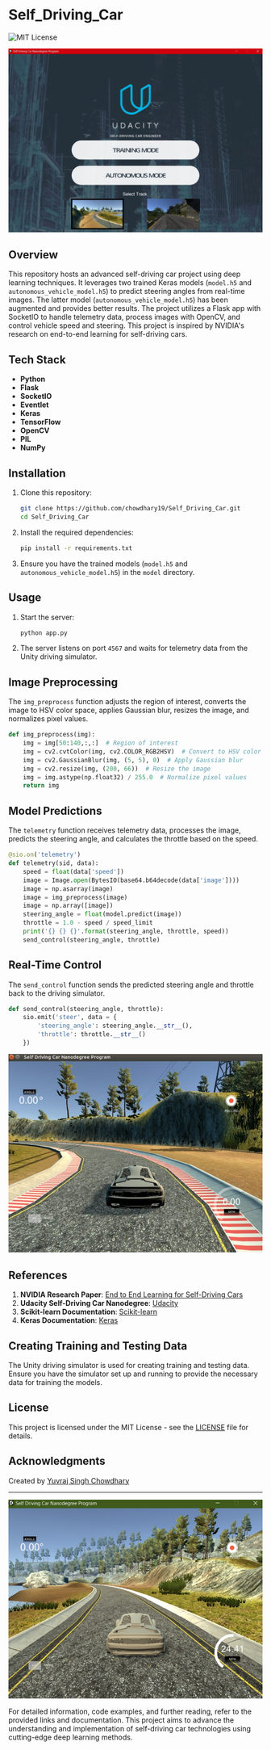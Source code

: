 
# Self_Driving_Car

![MIT License](https://img.shields.io/badge/License-MIT-blue.svg)

![Self Driving Car](public/1.jpeg)

## Overview

This repository hosts an advanced self-driving car project using deep learning techniques. It leverages two trained Keras models (`model.h5` and `autonomous_vehicle_model.h5`) to predict steering angles from real-time images. The latter model (`autonomous_vehicle_model.h5`) has been augmented and provides better results. The project utilizes a Flask app with SocketIO to handle telemetry data, process images with OpenCV, and control vehicle speed and steering. This project is inspired by NVIDIA's research on end-to-end learning for self-driving cars.

## Tech Stack

- **Python**
- **Flask**
- **SocketIO**
- **Eventlet**
- **Keras**
- **TensorFlow**
- **OpenCV**
- **PIL**
- **NumPy**

## Installation

1. Clone this repository:
   ```bash
   git clone https://github.com/chowdhary19/Self_Driving_Car.git
   cd Self_Driving_Car
   ```

2. Install the required dependencies:
   ```bash
   pip install -r requirements.txt
   ```

3. Ensure you have the trained models (`model.h5` and `autonomous_vehicle_model.h5`) in the `model` directory.

## Usage

1. Start the server:
   ```bash
   python app.py
   ```

2. The server listens on port `4567` and waits for telemetry data from the Unity driving simulator.

## Image Preprocessing

The `img_preprocess` function adjusts the region of interest, converts the image to HSV color space, applies Gaussian blur, resizes the image, and normalizes pixel values.

```python
def img_preprocess(img):
    img = img[50:140,:,:]  # Region of interest
    img = cv2.cvtColor(img, cv2.COLOR_RGB2HSV)  # Convert to HSV color space
    img = cv2.GaussianBlur(img, (5, 5), 0)  # Apply Gaussian blur
    img = cv2.resize(img, (200, 66))  # Resize the image
    img = img.astype(np.float32) / 255.0  # Normalize pixel values
    return img
```

## Model Predictions

The `telemetry` function receives telemetry data, processes the image, predicts the steering angle, and calculates the throttle based on the speed.

```python
@sio.on('telemetry')
def telemetry(sid, data):
    speed = float(data['speed'])
    image = Image.open(BytesIO(base64.b64decode(data['image'])))
    image = np.asarray(image)
    image = img_preprocess(image)
    image = np.array([image])
    steering_angle = float(model.predict(image))
    throttle = 1.0 - speed / speed_limit
    print('{} {} {}'.format(steering_angle, throttle, speed))
    send_control(steering_angle, throttle)
```

## Real-Time Control

The `send_control` function sends the predicted steering angle and throttle back to the driving simulator.

```python
def send_control(steering_angle, throttle):
    sio.emit('steer', data = {
        'steering_angle': steering_angle.__str__(),
        'throttle': throttle.__str__()
    })
```

![Self Driving Car](public/2.jpeg)

## References

1. **NVIDIA Research Paper**: [End to End Learning for Self-Driving Cars](https://arxiv.org/pdf/1604.07316.pdf)
2. **Udacity Self-Driving Car Nanodegree**: [Udacity](https://www.udacity.com/course/self-driving-car-engineer-nanodegree--nd013)
3. **Scikit-learn Documentation**: [Scikit-learn](https://scikit-learn.org/stable/)
4. **Keras Documentation**: [Keras](https://keras.io/)

## Creating Training and Testing Data

The Unity driving simulator is used for creating training and testing data. Ensure you have the simulator set up and running to provide the necessary data for training the models.

## License

This project is licensed under the MIT License - see the [LICENSE](LICENSE) file for details.

## Acknowledgments

Created by [Yuvraj Singh Chowdhary](https://github.com/chowdhary19)



---

![Self Driving Car](public/3.jpeg)

For detailed information, code examples, and further reading, refer to the provided links and documentation. This project aims to advance the understanding and implementation of self-driving car technologies using cutting-edge deep learning methods.



